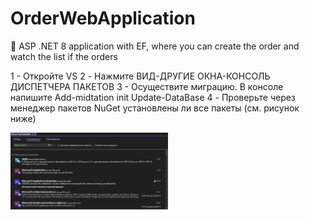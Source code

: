 # OrderWebApplication
💫 ASP .NET 8 application with EF, where you can create the order and watch the list if the orders

1 - Откройте VS
2 - Нажмите ВИД-ДРУГИЕ ОКНА-КОНСОЛЬ ДИСПЕТЧЕРА ПАКЕТОВ
3 - Осуществите миграцию. В консоле напишите 
        Add-midtation init
        Update-DataBase
4 - Проверьте через менеджер пакетов NuGet установлены ли все пакеты (см. рисунок ниже)

<img src="https://github.com/Ninetto77/OrderWebApplication//blob/main/nuget.png?raw=true" width=50% height=90%>